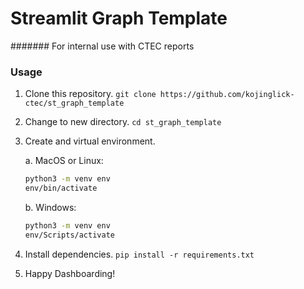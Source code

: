 # Streamlit Graph Template

####### For internal use with CTEC reports

### Usage

1. Clone this repository.
   `git clone https://github.com/kojinglick-ctec/st_graph_template`
2. Change to new directory. `cd st_graph_template`
3. Create and virtual environment.

   a. MacOS or Linux:

   ```bash
   python3 -m venv env
   env/bin/activate
   ```

   b. Windows:

   ```bash
   python3 -m venv env
   env/Scripts/activate
   ```

4. Install dependencies. `pip install -r requirements.txt`
5. Happy Dashboarding!
